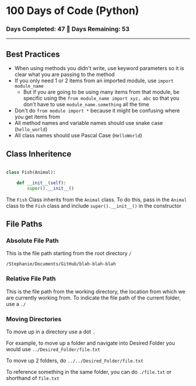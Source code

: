 # 100 Days of Code (Python)

### Days Completed: 47 🎉 Days Remaining: 53

___

## Best Practices

- When using methods you didn't write, use keyword parameters so it is clear what you are passing to the method
- If you only need 1 or 2 items from an imported module, use `import module_name`
  - But if you are going to be using many items from that module, be specific using the `from module_name import xyz, abc` so that you don't have to use `module_name.something` all the time
- Don't do `from module import *` because it might be confusing where you get items from
- All method names and variable names should use snake case (`hello_world`)
- All class names should use Pascal Case (`HelloWorld`)

## Class Inheritence 

```python

class Fish(Animal):

    def __init__(self):
        super().__init__()
```

The `Fish` Class inherits from the `Animal` class. To do this, pass in the `Animal` class to the `Fish` class and include `super().__init__()` in the constructor


## File Paths

### Absolute File Path
This is the file path starting from the root directory `/`

`/Stephanie/Documents/GitHub/blah-blah-blah`

### Relative File Path
This is the file path from the working directory, the location from which we are currently working from. To indicate the file path of the current folder, use a `./`

### Moving Directories
To move up in a directory use a dot `.`

For example, to move up a folder and navigate into Desired Folder you would use `../Desired_Folder/file.txt`

To move up 2 folders, do `../../Desired_Folder/file.txt`

To reference something in the same folder, you can do `./file.txt` or shorthand of `file.txt`